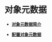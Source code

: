 # 对象元数据<a name="zh-cn_topic_0047496338"></a>

-   **[对象元数据简介](对象元数据简介.md)**  

-   **[配置对象元数据](配置对象元数据.md)**  


